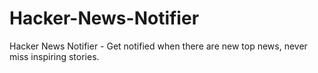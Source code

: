# Hacker-News-Notifier
Hacker News Notifier - Get notified when there are new top news, never miss inspiring stories.
